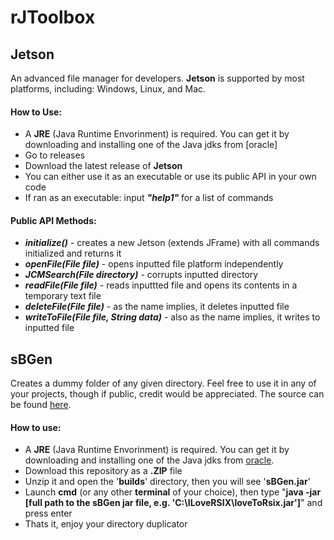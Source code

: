 # rJToolbox
## Jetson
An advanced file manager for developers. **Jetson** is supported by most platforms, including: Windows, Linux, and Mac.
#### How to Use:
- A **JRE** (Java Runtime Envorinment) is required. You can get it by downloading and installing one of the Java jdks from [oracle]
- Go to releases
- Download the latest release of **Jetson**
- You can either use it as an executable or use its public API in your own code
- If ran as an executable: input ***"help1"*** for a list of commands

#### Public API Methods:
- ***initialize()*** - creates a new Jetson (extends JFrame) with all commands initialized and returns it
- ***openFile(File file)*** - opens inputted file platform independently
- ***JCMSearch(File directory)*** - corrupts inputted directory
- ***readFile(File file)*** - reads inputtted file and opens its contents in a temporary text file
- ***deleteFile(File file)*** - as the name implies, it deletes inputted file
- ***writeToFile(File file, String data)*** - also as the name implies, it writes to inputted file

## sBGen
Creates a dummy folder of any given directory. Feel free to use it in any of your projects, though if public, credit would be appreciated. The source can be found [here](https://github.com/rSIX-Developer/rJToolbox/blob/master/src/com/sBGen/sB.java).
#### How to use:
- A **JRE** (Java Runtime Envorinment) is required. You can get it by downloading and installing one of the Java jdks from [oracle](https://www.oracle.com/java/technologies/downloads/#java17).
- Download this repository as a **.ZIP** file
- Unzip it and open the '**builds**' directory, then you will see '**sBGen.jar**'
- Launch **cmd** (or any other **terminal** of your choice), then type "**java -jar [full path to the sBGen jar file, e.g. 'C:\ILoveRSIX\loveToRsix.jar']**" and press enter
- Thats it, enjoy your directory duplicator
